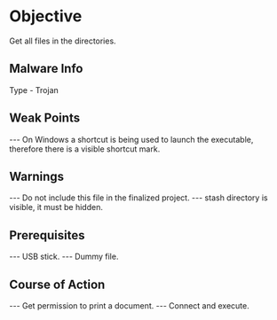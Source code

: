 # Objective
Get all files in the directories.

## Malware Info
Type - Trojan

## Weak Points
--- On Windows a shortcut is being used to launch the executable, therefore there is a visible shortcut mark.

## Warnings
--- Do not include this file in the finalized project.
--- stash directory is visible, it must be hidden.

## Prerequisites
--- USB stick.
--- Dummy file.

## Course of Action
--- Get permission to print a document.
--- Connect and execute.
